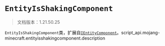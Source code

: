 # `EntityIsShakingComponent`

> 文档版本：1.21.50.25

`EntityIsShakingComponent`类，扩展自[`IEntityComponent`](./ientitycomponent.md)。script_api.mojang-minecraft.entityisshakingcomponent.description
